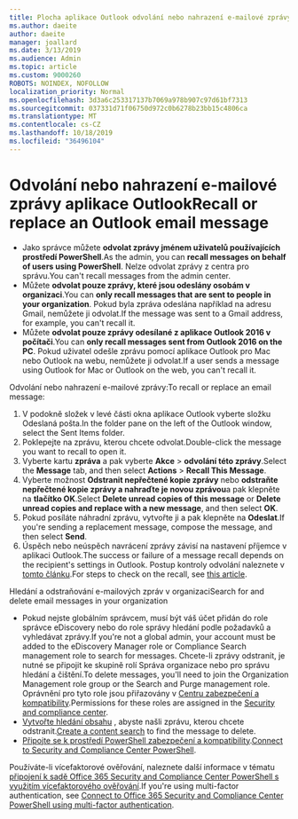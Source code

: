 ```yaml
---
title: Plocha aplikace Outlook odvolání nebo nahrazení e-mailové zprávy
ms.author: daeite
author: daeite
manager: joallard
ms.date: 3/13/2019
ms.audience: Admin
ms.topic: article
ms.custom: 9000260
ROBOTS: NOINDEX, NOFOLLOW
localization_priority: Normal
ms.openlocfilehash: 3d3a6c253317137b7069a978b907c97d61bf7313
ms.sourcegitcommit: 037331d71f06750d972c0b6278b23bb15c4806ca
ms.translationtype: MT
ms.contentlocale: cs-CZ
ms.lasthandoff: 10/18/2019
ms.locfileid: "36496104"
---
```

# <a name="recall-or-replace-an-outlook-email-message"></a><span data-ttu-id="ecd60-102">Odvolání nebo nahrazení e-mailové zprávy aplikace Outlook</span><span class="sxs-lookup"><span data-stu-id="ecd60-102">Recall or replace an Outlook email message</span></span>

- <span data-ttu-id="ecd60-103">Jako správce můžete **odvolat zprávy jménem uživatelů používajících prostředí PowerShell**.</span><span class="sxs-lookup"><span data-stu-id="ecd60-103">As the admin, you can **recall messages on behalf of users using PowerShell**.</span></span> <span data-ttu-id="ecd60-104">Nelze odvolat zprávy z centra pro správu.</span><span class="sxs-lookup"><span data-stu-id="ecd60-104">You can't recall messages from the admin center.</span></span>
- <span data-ttu-id="ecd60-105">Můžete **odvolat pouze zprávy, které jsou odeslány osobám v organizaci**.</span><span class="sxs-lookup"><span data-stu-id="ecd60-105">You can **only recall messages that are sent to people in your organization**.</span></span> <span data-ttu-id="ecd60-106">Pokud byla zpráva odeslána například na adresu Gmail, nemůžete ji odvolat.</span><span class="sxs-lookup"><span data-stu-id="ecd60-106">If the message was sent to a Gmail address, for example, you can't recall it.</span></span>
- <span data-ttu-id="ecd60-107">Můžete **odvolat pouze zprávy odesílané z aplikace Outlook 2016 v počítači**.</span><span class="sxs-lookup"><span data-stu-id="ecd60-107">You can **only recall messages sent from Outlook 2016 on the PC**.</span></span> <span data-ttu-id="ecd60-108">Pokud uživatel odešle zprávu pomocí aplikace Outlook pro Mac nebo Outlook na webu, nemůžete ji odvolat.</span><span class="sxs-lookup"><span data-stu-id="ecd60-108">If a user sends a message using Outlook for Mac or Outlook on the web, you can't recall it.</span></span>

<span data-ttu-id="ecd60-109">Odvolání nebo nahrazení e-mailové zprávy:</span><span class="sxs-lookup"><span data-stu-id="ecd60-109">To recall or replace an email message:</span></span>

1. <span data-ttu-id="ecd60-110">V podokně složek v levé části okna aplikace Outlook vyberte složku Odeslaná pošta.</span><span class="sxs-lookup"><span data-stu-id="ecd60-110">In the folder pane on the left of the Outlook window, select the Sent Items folder.</span></span>
1. <span data-ttu-id="ecd60-111">Poklepejte na zprávu, kterou chcete odvolat.</span><span class="sxs-lookup"><span data-stu-id="ecd60-111">Double-click the message you want to recall to open it.</span></span>
1. <span data-ttu-id="ecd60-112">Vyberte kartu **zpráva** a pak vyberte **Akce** > **odvolání této zprávy**.</span><span class="sxs-lookup"><span data-stu-id="ecd60-112">Select the **Message** tab, and then select **Actions** > **Recall This Message**.</span></span>
1. <span data-ttu-id="ecd60-113">Vyberte možnost **Odstranit nepřečtené kopie zprávy** nebo **odstraňte nepřečtené kopie zprávy a nahraďte je novou zprávou**a pak klepněte na **tlačítko OK**.</span><span class="sxs-lookup"><span data-stu-id="ecd60-113">Select **Delete unread copies of this message** or **Delete unread copies and replace with a new message**, and then select **OK**.</span></span>
1. <span data-ttu-id="ecd60-114">Pokud posíláte náhradní zprávu, vytvořte ji a pak klepněte na **Odeslat**.</span><span class="sxs-lookup"><span data-stu-id="ecd60-114">If you're sending a replacement message, compose the message, and then select **Send**.</span></span>
1. <span data-ttu-id="ecd60-115">Úspěch nebo neúspěch navrácení zprávy závisí na nastavení příjemce v aplikaci Outlook.</span><span class="sxs-lookup"><span data-stu-id="ecd60-115">The success or failure of a message recall depends on the recipient's settings in Outlook.</span></span> <span data-ttu-id="ecd60-116">Postup kontroly odvolání naleznete v [tomto článku](https://support.office.com/article/35027f88-d655-4554-b4f8-6c0729a723a0).</span><span class="sxs-lookup"><span data-stu-id="ecd60-116">For steps to check on the recall, see [this article](https://support.office.com/article/35027f88-d655-4554-b4f8-6c0729a723a0).</span></span>

<span data-ttu-id="ecd60-117">Hledání a odstraňování e-mailových zpráv v organizaci</span><span class="sxs-lookup"><span data-stu-id="ecd60-117">Search for and delete email messages in your organization</span></span>

- <span data-ttu-id="ecd60-118">Pokud nejste globálním správcem, musí být váš účet přidán do role správce eDiscovery nebo do role správy hledání podle požadavků a vyhledávat zprávy.</span><span class="sxs-lookup"><span data-stu-id="ecd60-118">If you're not a global admin, your account must be added to the eDiscovery Manager role or Compliance Search management role to search for messages.</span></span> <span data-ttu-id="ecd60-119">Chcete-li zprávy odstranit, je nutné se připojit ke skupině rolí Správa organizace nebo pro správu hledání a čištění.</span><span class="sxs-lookup"><span data-stu-id="ecd60-119">To delete messages, you'll need to join the Organization Management role group or the Search and Purge management role.</span></span> <span data-ttu-id="ecd60-120">Oprávnění pro tyto role jsou přiřazovány v [Centru zabezpečení a kompatibility](https://go.microsoft.com/fwlink/?linkid=2083731).</span><span class="sxs-lookup"><span data-stu-id="ecd60-120">Permissions for these roles are assigned in the [Security and compliance center](https://go.microsoft.com/fwlink/?linkid=2083731).</span></span>
- <span data-ttu-id="ecd60-121">[Vytvořte hledání obsahu](https://docs.microsoft.com/office365/securitycompliance/content-search) , abyste našli zprávu, kterou chcete odstranit.</span><span class="sxs-lookup"><span data-stu-id="ecd60-121">[Create a content search](https://docs.microsoft.com/office365/securitycompliance/content-search) to find the message to delete.</span></span>
- <span data-ttu-id="ecd60-122">[Připojte se k prostředí PowerShell zabezpečení a kompatibility](https://docs.microsoft.com/powershell/exchange/office-365-scc/connect-to-scc-powershell/connect-to-scc-powershell?view=exchange-ps).</span><span class="sxs-lookup"><span data-stu-id="ecd60-122">[Connect to Security and Compliance Center PowerShell](https://docs.microsoft.com/powershell/exchange/office-365-scc/connect-to-scc-powershell/connect-to-scc-powershell?view=exchange-ps).</span></span>

<span data-ttu-id="ecd60-123">Používáte-li vícefaktorové ověřování, naleznete další informace v tématu [připojení k sadě Office 365 Security and Compliance Center PowerShell s využitím vícefaktorového ověřování](https://docs.microsoft.com/powershell/exchange/office-365-scc/connect-to-scc-powershell/mfa-connect-to-scc-powershell?view=exchange-ps).</span><span class="sxs-lookup"><span data-stu-id="ecd60-123">If you're using multi-factor authentication, see [Connect to Office 365 Security and Compliance Center PowerShell using multi-factor authentication](https://docs.microsoft.com/powershell/exchange/office-365-scc/connect-to-scc-powershell/mfa-connect-to-scc-powershell?view=exchange-ps).</span></span>